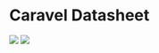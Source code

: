 # Caravel Datasheet

<img src="https://svg.wavedrom.com/{signal:[{name:'clk',wave:'p......'},{name:'bus',wave:'x.34.5x',data:'head body tail'},{name:'wire',wave:'0.1..0.'}]}"/>
<img src="https://svg.wavedrom.com/{
            "reg": [
                {"name": "rxtx[7:0]", "bits": 8},
                {"bits": 24},
            ], "config": {"hspace": 400, "bits": 32, "lanes": 1 }, "options": {"hspace": 400, "bits": 32, "lanes": 1}
        }"/>
